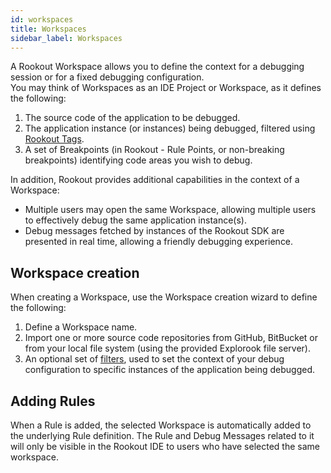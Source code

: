```yaml
---
id: workspaces
title: Workspaces
sidebar_label: Workspaces
---
```


A Rookout Workspace allows you to define the context for a debugging session or for a fixed debugging configuration.  
You may think of Workspaces as an IDE Project or Workspace, as it defines the following:
1. The source code of the application to be debugged.
2. The application instance (or instances) being debugged, filtered using [Rookout Tags](workspaces-tagging.md).
3. A set of Breakpoints (in Rookout - Rule Points, or non-breaking breakpoints) identifying code areas you wish to debug.

In addition, Rookout provides additional capabilities in the context of a Workspace:
- Multiple users may open the same Workspace, allowing multiple users to effectively debug the same application instance(s).
- Debug messages fetched by instances of the Rookout SDK are presented in real time, allowing a friendly debugging experience.

## Workspace creation

When creating a Workspace, use the Workspace creation wizard to define the following:
1. Define a Workspace name.
2. Import one or more source code repositories from GitHub, BitBucket or from your local file system (using the provided Explorook file server).
3. An optional set of [filters](workspaces-tagging.md), used to set the context of your debug configuration to specific instances of the application being debugged.

## Adding Rules

When a Rule is added, the selected Workspace is automatically added to the underlying Rule definition.
The Rule and Debug Messages related to it will only be visible in the Rookout IDE to users who have selected the same workspace.